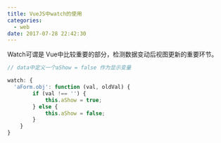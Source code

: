 ```yaml
---
title: VueJS中watch的使用
categories:
  - web
date: 2017-07-28 22:42:30
---
```

Watch可谓是 Vue中比较重要的部分，检测数据变动后视图更新的重要环节。
```js
// data中定义一个aShow = false 作为显示变量

watch: {
  'aForm.obj': function (val, oldVal) {
    	if (val !== '') {
      		this.aShow = true;
    	} else {
      		this.aShow = false;
    	}
	}
}
```
